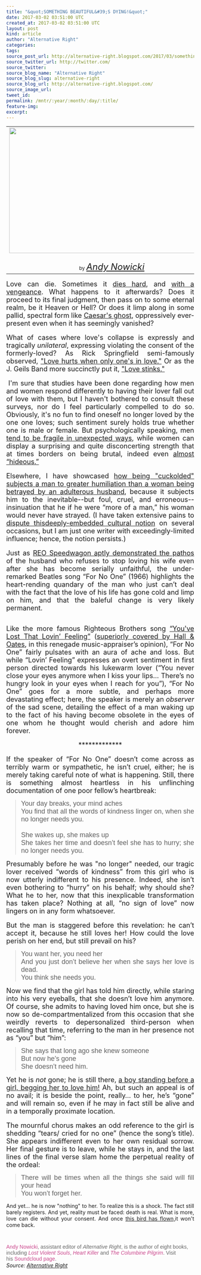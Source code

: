 ```yaml
---
title: "&quot;SOMETHING BEAUTIFUL&#39;S DYING!&quot;"
date: 2017-03-02 03:51:00 UTC
created_at: 2017-03-02 03:51:00 UTC
layout: post
kind: article
author: "Alternative Right"
categories: 
tags: 
source_post_url: http://alternative-right.blogspot.com/2017/03/something-beautifuls-dying.html
source_twitter_url: http://twitter.com/
source_twitter: 
source_blog_name: "Alternative Right"
source_blog_slug: alternative-right
source_blog_url: http://alternative-right.blogspot.com/
source_image_url: 
tweet_id:
permalink: /mntr/:year/:month/:day/:title/
feature-img: 
excerpt:
---
```

<div dir="ltr" style="text-align: left;"><table align="center" cellpadding="0" cellspacing="0" class="tr-caption-container" style="margin-left: auto; margin-right: auto; text-align: center;"><tbody><tr><td><a href="https://4.bp.blogspot.com/-Jvd4OqCQ2iI/WLeWIp9TQ7I/AAAAAAAAC_Y/ZpL2p51QpycHiBvh7C_TcPTjnuJVVEzoACLcB/s1600/sad_man3_810_500_55_s_c1.jpg" style="margin-left: auto; margin-right: auto;"><img border="0" height="336" src="https://4.bp.blogspot.com/-Jvd4OqCQ2iI/WLeWIp9TQ7I/AAAAAAAAC_Y/ZpL2p51QpycHiBvh7C_TcPTjnuJVVEzoACLcB/s400/sad_man3_810_500_55_s_c1.jpg" width="550"></a></td></tr><tr><td class="tr-caption" style="text-align: center;"><span style="font-size: small;"><br></span><span style="font-size: small;">by</span><i style="font-size: medium;"> </i><i style="font-size: 13.5pt;"><span style="font-size: x-large;"><a href="http://alternative-right.blogspot.com/search/label/Andy%20Nowicki">Andy Nowicki</a></span></i></td></tr></tbody></table><div style="margin-bottom: .0001pt; margin: 0in;"><div style="text-align: justify;"><span style="font-size: 13.5pt;">Love can die. Sometimes it </span><a href="http://www.imdb.com/title/tt0095016/" style="font-size: 13.5pt;">dies hard</a><span style="font-size: 13.5pt;">, and </span><a href="http://www.imdb.com/title/tt0112864/?ref_=nv_sr_1" style="font-size: 13.5pt;">with a vengeance</a><span style="font-size: 13.5pt;">. What happens to it afterwards? Does it proceed to its final judgment, then pass on to some eternal realm, be it Heaven or Hell? Or does it limp along in some pallid, spectral form like </span><a href="http://www.gradesaver.com/julius-caesar/q-and-a/what-does-caesars-ghost-symbolize-50349" style="font-size: 13.5pt;">Caesar's ghost</a><span style="font-size: 13.5pt;">, oppressively ever-present even when it has seemingly vanished?</span></div></div><div style="margin-bottom: .0001pt; margin: 0in;"><div style="text-align: justify;"><br></div></div><div style="margin-bottom: .0001pt; margin: 0in;"><div style="text-align: justify;"><span style="font-size: 13.5pt;">What of cases where love's collapse is expressly and tragically</span><span class="apple-converted-space"><span style="font-size: 13.5pt;"> </span></span><i><span style="font-size: 13.5pt;">unilateral</span></i><span style="font-size: 13.5pt;">, expressing violating the consent of the formerly-loved? As Rick Springfield semi-famously observed, <a href="https://www.google.com/search?q=don%27t+talk+to+strangers+lyrics&amp;rlz=1C1CHBH_enUS733US733&amp;oq=don%27t+talk+to+strangers+lyrics&amp;aqs=chrome..69i57j0l5.7174j0j4&amp;sourceid=chrome&amp;ie=UTF-8">"Love hurts when only one's in love."</a> Or as the J. Geils Band more succinctly put it, <a href="https://www.youtube.com/watch?v=E0LAs7X5ybE">"Love stinks."</a></span></div><div style="text-align: justify;"><br></div></div><div style="margin-bottom: .0001pt; margin: 0in;"><span style="font-size: 13.5pt;"></span></div><a name="more"></a><div style="text-align: justify;"> <span style="font-size: 13.5pt;">I'm sure that studies have been done regarding how men and women respond differently to having their lover fall out of love with them, but I haven't bothered to consult these surveys, nor do I feel particularly compelled to do so. Obviously, it's no fun to find oneself no longer loved by the one one loves; such sentiment surely holds true whether one is male or female. But psychologically speaking, men <a href="http://www.telegraph.co.uk/men/health/why-do-so-many-middle-aged-men-feel-so-lost/">tend to be fragile in unexpected ways</a>, while women can display a surprising and quite disconcerting strength that at times borders on being brutal, indeed even <a href="https://www.britannica.com/topic/That-Hideous-Strength">almost “hideous.”</a></span></div><div style="margin-bottom: .0001pt; margin: 0in;"><div style="text-align: justify;"><br></div></div><div style="margin-bottom: .0001pt; margin: 0in;"><div style="text-align: justify;"><span style="font-size: 13.5pt;">Elsewhere, I have showcased <a href="http://alternative-right.blogspot.com/2015/05/the-wail-of-cuckold.html">how being "cuckolded" subjects a man to greater humiliation than a woman being betrayed by an adulterous husband</a>, because it subjects him to the inevitable--but foul, cruel, and erroneous--insinuation that he if he were “more of a man,” his woman would never have strayed. (I have taken extensive pains to <a href="http://alternative-right.blogspot.com/2015/07/cuck-you.html">dispute thisdeeply-embedded cultural notion</a> on several occasions, but I am just one writer with exceedingly-limited influence; hence, the notion persists.) </span></div></div><div style="margin-bottom: .0001pt; margin: 0in;"><div style="text-align: justify;"><br></div></div><div style="margin-bottom: .0001pt; margin: 0in;"><div style="text-align: justify;"><span style="font-size: 13.5pt;">Just as <a href="http://alternative-right.blogspot.com/2015/05/the-wail-of-cuckold.html">REO Speedwagon aptly demonstrated the pathos</a> of the husband who refuses to stop loving his wife even after she has become serially unfaithful, the under-remarked Beatles song “For No One” (1966) highlights the heart-rending quandary of the man who just can’t deal with the fact that the love of his life has gone cold and limp on him, and that the baleful change is very likely permanent.</span></div></div><div style="margin-bottom: .0001pt; margin: 0in;"><div style="text-align: justify;"><br></div></div><div class="separator" style="clear: both; text-align: center;"></div><div style="margin-bottom: .0001pt; margin: 0in;"><div style="text-align: justify;"><br></div></div><div style="margin-bottom: .0001pt; margin: 0in;"><div style="text-align: justify;"><span style="font-size: 13.5pt;">Like the more famous Righteous Brothers song <a href="https://www.youtube.com/watch?v=xEkB-VQviLI">“You've Lost That Lovin’ Feeling”</a> (<a href="https://www.youtube.com/watch?v=oudPWa3dtQc">superiorly covered by Hall &amp; Oates</a>, in this renegade music-appraiser’s opinion), “For No One” fairly pulsates with an aura of ache and loss. But while “Lovin’ Feeling” expresses an overt sentiment in first person directed towards his lukewarm lover (“You never close your eyes anymore when I kiss your lips… There’s no hungry look in your eyes when I reach for you”), “For No One” goes for a more subtle, and perhaps more devastating effect; here, the speaker is merely an <i>observer </i>of the sad<i> </i>scene, detailing the effect of a man waking up to the fact of his having become obsolete in the eyes of one whom he thought would cherish and adore him forever.</span></div></div><div style="margin-bottom: .0001pt; margin: 0in;"><div style="text-align: justify;"><br></div></div><div style="margin-bottom: .0001pt; margin: 0in;"><div style="text-align: justify;"><div style="text-align: center;"><span style="font-size: 13.5pt;">*************</span></div></div></div><div style="margin-bottom: .0001pt; margin: 0in;"><div style="text-align: justify;"><br></div><div style="text-align: justify;"><span style="font-size: 13.5pt;">If the speaker of “For No One” doesn’t come across as terribly warm or sympathetic, he isn’t cruel, either; he is merely taking careful note of what is happening. Still, there is something almost heartless in his unflinching documentation of one poor fellow’s heartbreak:</span></div></div><div style="margin-bottom: .0001pt; margin: 0in;"><div style="text-align: justify;"><blockquote class="tr_bq"><span style='font-family: "verdana" , sans-serif; font-size: 13.5pt;'>Your day breaks, your mind aches<br>You find that all the words of kindness linger on, when she no longer needs you. <br><br>She wakes up, she makes up<br>She takes her time and doesn’t feel she has to hurry; she no longer needs you.</span></blockquote></div></div><div style="margin-bottom: .0001pt; margin: 0in;"><div style="text-align: justify;"><span style="font-size: 13.5pt;">Presumably before he was "no longer" needed, our tragic lover received “words of kindness” from this girl who is now utterly indifferent to his presence. Indeed, she isn’t even bothering to “hurry” on his behalf; why should she? What he to her, now that this inexplicable transformation has taken place? Nothing at all, “no sign of love” now lingers on in any form whatsoever.</span></div></div><div style="margin-bottom: .0001pt; margin: 0in;"><div style="text-align: justify;"><br></div></div><div style="margin-bottom: .0001pt; margin: 0in;"><div style="text-align: justify;"><span style="font-size: 13.5pt;">But the man is staggered before this revelation: he can’t accept it, because he still loves her! How could the love perish on her end, but still prevail on his?</span></div></div><div style="margin-bottom: .0001pt; margin: 0in;"><div style="text-align: justify;"><blockquote class="tr_bq"><span style='font-family: "verdana" , sans-serif;'><span style="font-size: 13.5pt;">You want her, you need her<br>And you just don’t believe her when she says her love is dead.<br>You think she needs you.</span></span></blockquote></div></div><div style="margin-bottom: .0001pt; margin: 0in;"><div style="text-align: justify;"><span style="font-size: 13.5pt;">Now we find that the girl has told him directly, while staring into his very eyeballs, that she doesn’t love him anymore. Of course, she admits to having loved him once, but she is now so de-compartmentalized from this occasion that she weirdly reverts to depersonalized third-person when recalling that time, referring to the man in her presence not as “you” but “him”:</span></div></div><div style="margin-bottom: .0001pt; margin: 0in;"><div style="text-align: justify;"><blockquote class="tr_bq"><span style='font-family: "verdana" , sans-serif; font-size: 13.5pt;'>She says that long ago she knew someone<br>But now he’s gone<br>She doesn’t need him.</span></blockquote></div></div><div style="margin-bottom: .0001pt; margin: 0in;"><div style="text-align: justify;"><span style="font-size: 13.5pt;">Yet he is <i>not</i> gone; he is still there, <a href="https://www.youtube.com/watch?v=RESwG23_YGw">a boy standing before a girl, begging her to love him!</a> Ah, but such an appeal is of no avail; it is beside the point, really… to her, he’s “gone” and will remain so, even if he may in fact still be alive and in a temporally proximate location.</span></div></div><div style="margin-bottom: .0001pt; margin: 0in;"><div style="text-align: justify;"><br></div></div><div style="margin-bottom: .0001pt; margin: 0in;"><div style="text-align: justify;"><span style="font-size: 13.5pt;">The mournful chorus makes an odd reference to the girl is shedding “tears/ cried for no one” (hence the song’s title). She appears indifferent even to her own residual sorrow. Her final gesture is to leave, while he stays in, and the last lines of the final verse slam home the perpetual reality of the ordeal:</span></div></div><div style="margin-bottom: .0001pt; margin: 0in;"><div style="text-align: justify;"><blockquote class="tr_bq"><span style='font-family: "verdana" , sans-serif;'><span style="font-size: 13.5pt;">There will be times when all the things she said will fill your head<br>You won’t forget her.</span></span></blockquote></div></div><div style="text-align: justify;"><span style="font-family: inherit;">And yet… he is now "nothing" to her. To realize this is a shock. The fact still barely registers. And yet, reality must be faced: death is real. What is more, love can die without your consent. And once <a href="https://www.youtube.com/watch?v=bxgT4S5G9zI">this bird has flown,</a>it won't come back.</span></div><div style="margin-bottom: .0001pt; margin: 0in;"><div style="text-align: justify;"><span style="font-size: 13.5pt;"><br></span></div></div><div style="margin-bottom: .0001pt; margin: 0in;"><div style="text-align: justify;"><span style="font-size: 13.5pt;"><br></span></div></div><div style="margin-bottom: .0001pt; margin: 0in;"><a href="http://andynowicki.blogspot.com/" style="background-color: white; color: #c9488c; font-family: arial, helvetica, sans-serif; text-align: justify; text-decoration: none;">Andy Nowicki</a><span style='background-color: white; color: #666666; font-family: "arial" , "helvetica" , sans-serif; text-align: justify;'>, assistant editor of </span><i style="background-color: white; color: #666666; font-family: arial, helvetica, sans-serif; text-align: justify;">Alternative Right</i><span style='background-color: white; color: #666666; font-family: "arial" , "helvetica" , sans-serif; text-align: justify;'>, is the author of eight books, including </span><i style="background-color: white; color: #666666; font-family: arial, helvetica, sans-serif; text-align: justify;"><a href="http://www.counter-currents.com/2013/11/greg-johnson-interviews-andy-nowicki/" style="color: #c9488c; text-decoration: none;">Lost Violent Souls</a></i><span style='background-color: white; color: #666666; font-family: "arial" , "helvetica" , sans-serif; text-align: justify;'>, </span><i style="background-color: white; color: #666666; font-family: arial, helvetica, sans-serif; text-align: justify;"><a href="http://www.counter-currents.com/2012/12/follow-the-white-rabbit-andy-nowickis-heart-killer/" style="color: #c9488c; text-decoration: none;">Heart Killer</a></i><span style='background-color: white; color: #666666; font-family: "arial" , "helvetica" , sans-serif; text-align: justify;'> and </span><i style="background-color: white; color: #666666; font-family: arial, helvetica, sans-serif; text-align: justify;"><a href="https://youtu.be/F_SClpoYr8I" style="color: #c9488c; text-decoration: none;">The Columbine Pilgrim</a></i><span style='background-color: white; color: #666666; font-family: "arial" , "helvetica" , sans-serif; text-align: justify;'>. Visit his </span><a href="https://soundcloud.com/jnow1101" style="background-color: white; color: #c9488c; font-family: arial, helvetica, sans-serif; text-align: justify; text-decoration: none;">Soundcloud page</a><span style='background-color: white; color: #666666; font-family: "arial" , "helvetica" , sans-serif; text-align: justify;'>.</span></div></div><img src="http://feeds.feedburner.com/~r/blogspot/SBfLZ/~4/K2HOD5ygpRM" height="1" width="1" alt=""><div class="">
    <i>Source: <a href="http://alternative-right.blogspot.com/">Alternative Right</a></i>
</div>
